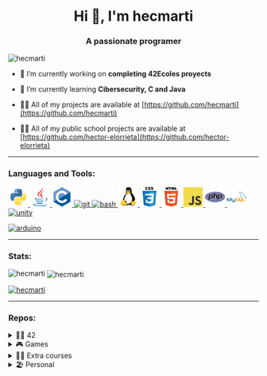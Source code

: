 <h1 align="center">Hi 👋, I'm hecmarti</h1>
<h3 align="center">A passionate programer</h3>

<p align="left"> <img src="https://komarev.com/ghpvc/?username=hecmarti&label=Profile%20views&color=0e75b6&style=flat" alt="hecmarti" /> </p>

- 🔭 I’m currently working on **completing 42Ecoles proyects**

- 🌱 I’m currently learning **Cibersecurity, C and Java**

- 👨‍💻 All of my projects are available at [https://github.com/hecmarti](https://github.com/hecmarti)

- 👨‍💻 All of my public school projects are available at [https://github.com/hector-elorrieta](https://github.com/hector-elorrieta)

---
<h3 align="left">Languages and Tools:</h3>
<p align="left">
  <!--Python-->
<a href="https://www.python.org" target="_blank" rel="noreferrer"> <img src="https://raw.githubusercontent.com/devicons/devicon/master/icons/python/python-original.svg" alt="python" width="40" height="40"/> </a>
  <!--Java-->
<a href="https://www.java.com" target="_blank" rel="noreferrer"> <img src="https://raw.githubusercontent.com/devicons/devicon/master/icons/java/java-original.svg" alt="java" width="40" height="40"/> </a>
  <!--C-->
<a href="https://www.cprogramming.com/" target="_blank" rel="noreferrer"> <img src="https://raw.githubusercontent.com/devicons/devicon/master/icons/c/c-original.svg" alt="c" width="40" height="40"/> </a>
    <!--Git-->
<a href="https://git-scm.com/" target="_blank" rel="noreferrer"> <img src="https://www.vectorlogo.zone/logos/git-scm/git-scm-icon.svg" alt="git" width="40" height="40"/> </a>
  <!--Bash-->
<a href="https://www.gnu.org/software/bash/" target="_blank" rel="noreferrer"> <img src="https://www.vectorlogo.zone/logos/gnu_bash/gnu_bash-icon.svg" alt="bash" width="40" height="40"/> </a>
    <!--Linux-->
<a href="https://www.linux.org/" target="_blank" rel="noreferrer"> <img src="https://raw.githubusercontent.com/devicons/devicon/master/icons/linux/linux-original.svg" alt="linux" width="40" height="40"/> </a>
  <!--HTML-->
<a href="https://www.w3schools.com/css/" target="_blank" rel="noreferrer"> <img src="https://raw.githubusercontent.com/devicons/devicon/master/icons/css3/css3-original-wordmark.svg" alt="css3" width="40" height="40"/> </a>
  <!--CSS-->
<a href="https://www.w3.org/html/" target="_blank" rel="noreferrer"> <img src="https://raw.githubusercontent.com/devicons/devicon/master/icons/html5/html5-original-wordmark.svg" alt="html5" width="40" height="40"/> </a>
  <!--JavaScript-->
<a href="https://developer.mozilla.org/en-US/docs/Web/JavaScript" target="_blank" rel="noreferrer"> <img src="https://raw.githubusercontent.com/devicons/devicon/master/icons/javascript/javascript-original.svg" alt="javascript" width="40" height="40"/> </a>
    <!--PHP-->
<a href="https://www.php.net" target="_blank" rel="noreferrer"> <img src="https://raw.githubusercontent.com/devicons/devicon/master/icons/php/php-original.svg" alt="php" width="40" height="40"/> </a>
    <!--Mysql-->
<a href="https://www.mysql.com/" target="_blank" rel="noreferrer"> <img src="https://raw.githubusercontent.com/devicons/devicon/master/icons/mysql/mysql-original-wordmark.svg" alt="mysql" width="40" height="40"/> </a>
  <!--Unity-->
<a href="https://unity.com/" target="_blank" rel="noreferrer"> <img src="https://www.vectorlogo.zone/logos/unity3d/unity3d-icon.svg" alt="unity" width="40" height="40"/> </a> </p>
  <!--Arduino-->
<a href="https://www.arduino.cc/" target="_blank" rel="noreferrer"> <img src="https://cdn.worldvectorlogo.com/logos/arduino-1.svg" alt="arduino" width="40" height="40"/> </a>

---
<h3 align="left">Stats:</h3>

<p><img align="left" src="https://github-readme-stats.vercel.app/api/top-langs?username=hecmarti&show_icons=true&locale=en&layout=compact" alt="hecmarti" /></p>

<p>&nbsp;<img align="center" src="https://github-readme-stats.vercel.app/api?username=hecmarti&show_icons=true&locale=en" alt="hecmarti" /></p>

<p align="left"> <a href="https://github.com/ryo-ma/github-profile-trophy"><img src="https://github-profile-trophy.vercel.app/?username=hecmarti" alt="hecmarti" /></a> </p>

---
<h3 align="left">Repos:</h3>
<details>
<summary>👨‍🎓 42</summary>

  [![Readme Card](https://github-readme-stats.vercel.app/api/pin/?username=hecmarti&repo=libft)](https://github.com/hecmarti/libft)

  [![Readme Card](https://github-readme-stats.vercel.app/api/pin/?username=hecmarti&repo=ft_printf)](https://github.com/hecmarti/ft_printf)

  [![Readme Card](https://github-readme-stats.vercel.app/api/pin/?username=hecmarti&repo=get_next_line)](https://github.com/hecmarti/get_next_line)
  
</details>

<details>
<summary>🎮 Games</summary>
  
  [![Readme Card](https://github-readme-stats.vercel.app/api/pin/?username=hecmarti&repo=SadWorld)](https://github.com/hecmarti/SadWorld)

  [![Readme Card](https://github-readme-stats.vercel.app/api/pin/?username=hecmarti&repo=AreYouSeedious)](https://github.com/hecmarti/AreYouSeedious)
</details>

<details>
<summary>👨‍🎓 Extra courses</summary>

  [![Readme Card](https://github-readme-stats.vercel.app/api/pin/?username=hecmarti&repo=CybersecurityBootcamp42)](https://github.com/hecmarti/CybersecurityBootcamp42)

  [![Readme Card](https://github-readme-stats.vercel.app/api/pin/?username=hecmarti&repo=discovery)](https://github.com/hecmarti/discovery)
  
</details>

<details>
<summary>🏖️ Personal</summary>

  [![Readme Card](https://github-readme-stats.vercel.app/api/pin/?username=hecmarti&repo=VisualizadorDeTelefonos)](https://github.com/hecmarti/VisualizadorDeTelefonos)
  
</details>
